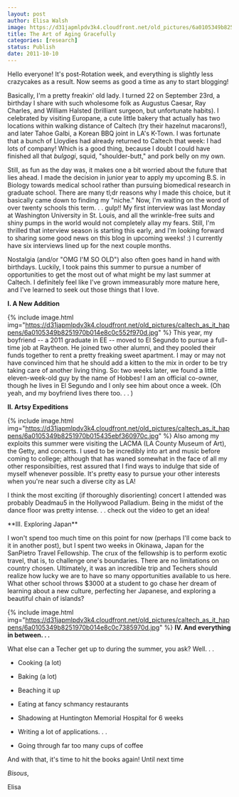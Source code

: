 ```yaml
---
layout: post
author: Elisa Walsh
image: https://d31japmlpdv3k4.cloudfront.net/old_pictures/6a0105349b8251970b015391fa55c6970b.jpg
title: The Art of Aging Gracefully
categories: [research]
status: Publish
date: 2011-10-10
---
```



Hello everyone! It's post-Rotation week, and everything is slightly less crazycakes as a result. Now seems as good a time as any to start blogging!

Basically, I'm a pretty freakin' old lady. I turned 22 on September 23rd, a birthday I share with such wholesome folk as Augustus Caesar, Ray Charles, and William Halsted (brilliant surgeon, but unfortunate habits). I celebrated by visiting Europane, a cute little bakery that actually has two locations within walking distance of Caltech (try their hazelnut macarons!), and later Tahoe Galbi, a Korean BBQ joint in LA's K-Town. I was fortunate that a bunch of Lloydies had already returned to Caltech that week: I had lots of company! Which is a good thing, because I doubt I could have finished all that *bulgogi*, squid, "shoulder-butt," and pork belly on my own.

Still, as fun as the day was, it makes one a bit worried about the future that lies ahead. I made the decision in junior year to apply my upcoming B.S. in Biology towards medical school rather than pursuing biomedical research in graduate school. There are many tl;dr reasons why I made this choice, but it basically came down to finding my "niche." Now, I'm waiting on the word of over twenty schools this term. . . gulp!! My first interview was last Monday at Washington University in St. Louis, and all the wrinkle-free suits and shiny pumps in the world would not completely allay my fears. Still, I'm thrilled that interview season is starting this early, and I'm looking forward to sharing some good news on this blog in upcoming weeks! :) I currently have six interviews lined up for the next couple months.

Nostalgia (and/or "OMG I'M SO OLD") also often goes hand in hand with birthdays. Luckily, I took pains this summer to pursue a number of opportunities to get the most out of what might be my last summer at Caltech. I definitely feel like I've grown immeasurably more mature here, and I've learned to seek out those things that I love.

**I. A New Addition**

{% include image.html img="https://d31japmlpdv3k4.cloudfront.net/old_pictures/caltech_as_it_happens/6a0105349b8251970b014e8c0c552f970d.jpg" %}
This year, my boyfriend -- a 2011 graduate in EE -- moved to El Segundo to pursue a full-time job at Raytheon. He joined two other alumni, and they pooled their funds together to rent a pretty freaking sweet apartment. I may or may not have convinced him that he should add a kitten to the mix in order to be try taking care of another living thing. So: two weeks later, we found a little eleven-week-old guy by the name of Hobbes! I am an official co-owner, though he lives in El Segundo and I only see him about once a week. (Oh yeah, and my boyfriend lives there too. . . )

**II. Artsy Expeditions**

{% include image.html img="https://d31japmlpdv3k4.cloudfront.net/old_pictures/caltech_as_it_happens/6a0105349b8251970b015435ebf360970c.jpg" %}
Also among my exploits this summer were visiting the LACMA (LA County Museum of Art), the Getty, and concerts. I used to be incredibly into art and music before coming to college; although that has waned somewhat in the face of all my other responsibilties, rest assured that I find ways to indulge that side of myself whenever possible. It's pretty easy to pursue your other interests when you're near such a diverse city as LA!

I think the most exciting (if thoroughly disorienting) concert I attended was probably Deadmau5 in the Hollywood Palladium. Being in the midst of the dance floor was pretty intense. . . check out the video to get an idea!

<object data="https://www.youtube.com/v/adOATknIQ64?version=3" height="281" type="application/x-shockwave-flash" width="500">
<param name="allowFullScreen" value="true" />
<param name="allowscriptaccess" value="always" />
<param name="src" value="https://www.youtube.com/v/adOATknIQ64?version=3" />
<param name="allowfullscreen" value="true" />
</object>
**III. Exploring Japan**

I won't spend too much time on this point for now (perhaps I'll come back to it in another post), but I spent two weeks in Okinawa, Japan for the SanPietro Travel Fellowship. The crux of the fellowship is to perform exotic travel, that is, to challenge one's boundaries. There are no limitations on country chosen. Ultimately, it was an incredible trip and Techers should realize how lucky we are to have so many opportunities available to us here. What other school throws $3000 at a student to go chase her dream of learning about a new culture, perfecting her Japanese, and exploring a beautiful chain of islands?

{% include image.html img="https://d31japmlpdv3k4.cloudfront.net/old_pictures/caltech_as_it_happens/6a0105349b8251970b014e8c0c7385970d.jpg" %}
**IV. And everything in between. . .**

What else can a Techer get up to during the summer, you ask? Well. . .

- Cooking (a lot)
- Baking (a lot)
- Beaching it up
- Eating at fancy schmancy restaurants
- Shadowing at Huntington Memorial Hospital for 6 weeks
- Writing a lot of applications. . .

- Going through far too many cups of coffee

And with that, it's time to hit the books again! Until next time

*Bisous*,

Elisa

